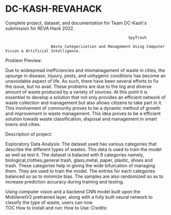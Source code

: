 # DC-KASH-REVAHACK
Complete project, dataset, and documentation for Team DC-Kash's submission for REVA Hack 2022.

                                                          SpyTrash

                        Waste Categorization and Management Using Computer Vision & Artificial Intelligence.

Problem Preview: 

Due to widespread inefficiencies and mismanagament of waste in cities, the upsurge in disease, injuury, pests, and unhygenic conditions has become an unavoidable aspect of life. As such, there have been several efforts to fix the issue, but no avail. These problems are due to the big and diverse amount of waste produced by a variety of sources. At this point it is essentiwl to develop a solution that not only provides an efficient network of waste collection and management but also allows citizens to take part in it. This involvement of community proves to be a dynamic method of growth and improvement in waste management. This idea proves to be a efficient solution towads waste classification, disposal and management in smart towns and cities. 

Description of project:

 Exploratory Data Analysis:
 The dataset used has various categories that describe the different types of wastes. This data is used to train the model as well as test it. The dataset is balaced with 9 categories namely, biological,clothes,general trash, glass,metal, paper, plastic, shoes and trash. These categories help in giving the wide bifurcation of managing them. They are used to train the model. The entries for each categories balanced so as to minimize bias. The samples are also randomized so as to increase prediction accuracy during training and testing.


Using computer vision and a backend CNN model built upon the MobilenetV2 pretrained layer, along with a fully built neural network to classify the type of waste, users can now  
TOC
How to install and run:
How to Use:
Credits: 
